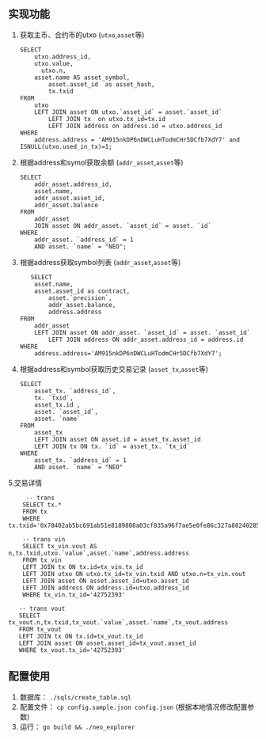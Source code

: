 ##  实现功能

1. 获取主币、合约币的utxo (`utxo`,`asset`等)

    ```
	SELECT
	    utxo.address_id,
	    utxo.value,
		  utxo.n,
	    asset.name AS asset_symbol,
			asset.asset_id	as asset_hash,
			tx.txid
	FROM
	    utxo
	    LEFT JOIN asset ON utxo.`asset_id` = asset.`asset_id`
			LEFT JOIN tx  on utxo.tx_id=tx.id
			LEFT JOIN address on address.id = utxo.address_id
	WHERE
	    address.address = 'AM915nkDP6nDWCLuHTodmCHr5DCfb7XdY7' and ISNULL(utxo.used_in_tx)=1;
    ```
2. 根据address和symol获取余额 (`addr_asset`,`asset`等)

    ```
    SELECT
        addr_asset.address_id,
        asset.name,
        addr_asset.asset_id,
        addr_asset.balance
    FROM
        addr_asset
        JOIN asset ON addr_asset. `asset_id` = asset. `id`
    WHERE
        addr_asset. `address_id` = 1
        AND asset. `name` = "NEO";
    ```
3. 根据address获取symbol列表 (`addr_asset`,`asset`等)

    ```
	   SELECT
	    asset.name,
	    asset.asset_id as contract,
			asset.`precision`,
			addr_asset.balance,
			address.address
	FROM
	    addr_asset
	    LEFT JOIN asset ON addr_asset. `asset_id` = asset. `asset_id`
			LEFT JOIN address ON addr_asset.address_id = address.id
	WHERE
	    address.address='AM915nkDP6nDWCLuHTodmCHr5DCfb7XdY7';
    ```
4. 根据address和symbol获取历史交易记录 (`asset_tx`,`asset`等)

    ```
    SELECT
        asset_tx. `address_id`,
        tx. `txid`,
        asset_tx.id ,
        asset. `asset_id`,
        asset. `name`
    FROM
        asset_tx
        LEFT JOIN asset ON asset.id = asset_tx.asset_id
        LEFT JOIN tx ON tx. `id` = asset_tx. `tx_id`
    WHERE
        asset_tx. `address_id` = 1
        AND asset. `name` = "NEO"
    ```
 5.交易详情
 ```
	  -- trans
	 SELECT tx.* 
	 FROM tx 
	 WHERE tx.txid='0x78402ab5bc691ab51e8189808a03cf835a96f7ae5e0fe86c327a802402851a5b';

	 -- trans vin
	 SELECT tx_vin.vout AS n,tx.txid,utxo.`value`,asset.`name`,address.address 
	 FROM tx_vin
	 LEFT JOIN tx ON tx.id=tx_vin.tx_id
	 LEFT JOIN utxo ON utxo.tx_id=tx_vin.txid AND utxo.n=tx_vin.vout
	 LEFT JOIN asset ON asset.asset_id=utxo.asset_id
	 LEFT JOIN address ON address.id=utxo.address_id
	 WHERE tx_vin.tx_id='42752393'

	-- trans vout
	SELECT tx_vout.n,tx.txid,tx_vout.`value`,asset.`name`,tx_vout.address
	FROM tx_vout
	LEFT JOIN tx ON tx.id=tx_vout.tx_id
	LEFT JOIN asset ON asset.asset_id=tx_vout.asset_id
	WHERE tx_vout.tx_id='42752393'
 ```

## 配置使用

1. 数据库： `./sqls/create_table.sql`
2. 配置文件： `cp config.sample.json config.json` (根据本地情况修改配置参数)
3. 运行： `go build && ./neo_explorer`
